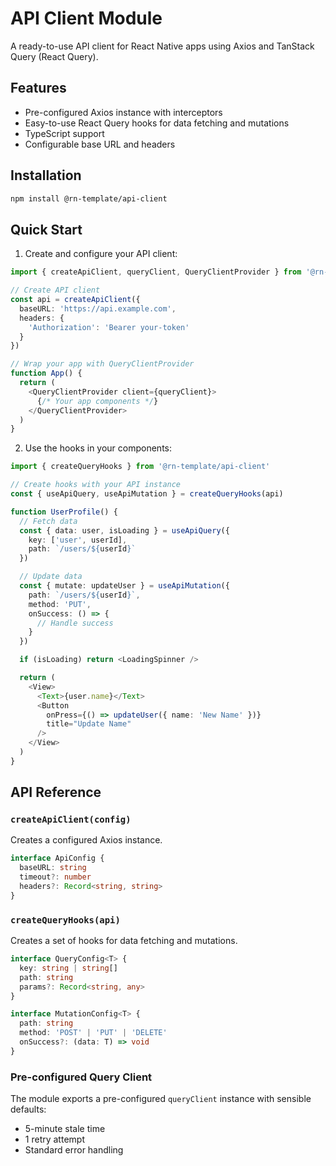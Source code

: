 # API Client Module

A ready-to-use API client for React Native apps using Axios and TanStack Query (React Query).

## Features

- Pre-configured Axios instance with interceptors
- Easy-to-use React Query hooks for data fetching and mutations
- TypeScript support
- Configurable base URL and headers

## Installation

```bash
npm install @rn-template/api-client
```

## Quick Start

1. Create and configure your API client:

```typescript
import { createApiClient, queryClient, QueryClientProvider } from '@rn-template/api-client'

// Create API client
const api = createApiClient({
  baseURL: 'https://api.example.com',
  headers: {
    'Authorization': 'Bearer your-token'
  }
})

// Wrap your app with QueryClientProvider
function App() {
  return (
    <QueryClientProvider client={queryClient}>
      {/* Your app components */}
    </QueryClientProvider>
  )
}
```

2. Use the hooks in your components:

```typescript
import { createQueryHooks } from '@rn-template/api-client'

// Create hooks with your API instance
const { useApiQuery, useApiMutation } = createQueryHooks(api)

function UserProfile() {
  // Fetch data
  const { data: user, isLoading } = useApiQuery({
    key: ['user', userId],
    path: `/users/${userId}`
  })

  // Update data
  const { mutate: updateUser } = useApiMutation({
    path: `/users/${userId}`,
    method: 'PUT',
    onSuccess: () => {
      // Handle success
    }
  })

  if (isLoading) return <LoadingSpinner />

  return (
    <View>
      <Text>{user.name}</Text>
      <Button 
        onPress={() => updateUser({ name: 'New Name' })}
        title="Update Name"
      />
    </View>
  )
}
```

## API Reference

### `createApiClient(config)`

Creates a configured Axios instance.

```typescript
interface ApiConfig {
  baseURL: string
  timeout?: number
  headers?: Record<string, string>
}
```

### `createQueryHooks(api)`

Creates a set of hooks for data fetching and mutations.

```typescript
interface QueryConfig<T> {
  key: string | string[]
  path: string
  params?: Record<string, any>
}

interface MutationConfig<T> {
  path: string
  method: 'POST' | 'PUT' | 'DELETE'
  onSuccess?: (data: T) => void
}
```

### Pre-configured Query Client

The module exports a pre-configured `queryClient` instance with sensible defaults:
- 5-minute stale time
- 1 retry attempt
- Standard error handling 